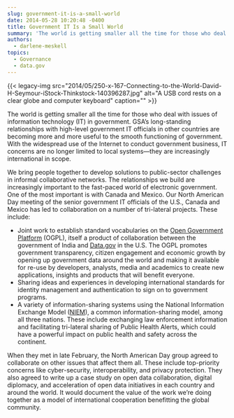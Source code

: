 ```yaml
---
slug: government-it-is-a-small-world
date: 2014-05-28 10:20:48 -0400
title: Government IT Is a Small World
summary: 'The world is getting smaller all the time for those who deal with issues of information technology (IT) in government. GSA’s long-standing relationships with high-level government IT officials in other countries are becoming more and more useful to the smooth functioning of government. With the widespread use of the Internet to conduct government business, IT'
authors:
  - darlene-meskell
topics:
  - Governance
  - data.gov
---
```


{{< legacy-img src="2014/05/250-x-167-Connecting-to-the-World-David-H-Seymour-iStock-Thinkstock-140396287.jpg" alt="A USB cord rests on a clear globe and computer keyboard" caption="" >}} 

The world is getting smaller all the time for those who deal with issues of information technology (IT) in government. GSA’s long-standing relationships with high-level government IT officials in other countries are becoming more and more useful to the smooth functioning of government. With the widespread use of the Internet to conduct government business, IT concerns are no longer limited to local systems—they are increasingly international in scope.

We bring people together to develop solutions to public-sector challenges in informal collaborative networks. The relationships we build are increasingly important to the fast-paced world of electronic government. One of the most important is with Canada and Mexico. Our North American Day meeting of the senior government IT officials of the U.S., Canada and Mexico has led to collaboration on a number of tri-lateral projects. These include:

  * Joint work to establish standard vocabularies on the [Open Government Platform](http://www.opengovplatform.org/) (OGPL), itself a product of collaboration between the government of India and [Data.gov](http://www.data.gov/) in the U.S. The OGPL promotes government transparency, citizen engagement and economic growth by opening up government data around the world and making it available for re-use by developers, analysts, media and academics to create new applications, insights and products that will benefit everyone.
  * Sharing ideas and experiences in developing international standards for identity management and authentication to sign on to government programs.
  * A variety of information-sharing systems using the National Information Exchange Model ([NIEM](http://www.niem.gov/)), a common information-sharing model, among all three nations. These include exchanging law enforcement information and facilitating tri-lateral sharing of Public Health Alerts, which could have a powerful impact on public health and safety across the continent.

When they met in late February, the North American Day group agreed to collaborate on other issues that affect them all. These include top-priority concerns like cyber-security, interoperability, and privacy protection. They also agreed to write up a case study on open data collaboration, digital diplomacy, and acceleration of open data initiatives in each country and around the world. It would document the value of the work we’re doing together as a model of international cooperation benefitting the global community.